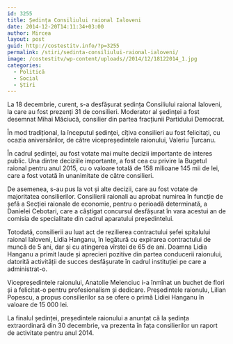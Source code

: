 ```yaml
---
id: 3255
title: Ședința Consiliului raional Ialoveni
date: 2014-12-20T14:11:34+03:00
author: Mircea
layout: post
guid: http://costestitv.info/?p=3255
permalink: /stiri/sedinta-consiliului-raional-ialoveni/
image: /costestitv/wp-content/uploads//2014/12/18122014_1.jpg
categories:
  - Politică
  - Social
  - Știri
---
```

La 18 decembrie, curent, s-a desfășurat ședința Consiliului raional Ialoveni, la care au fost prezenți 31 de consilieri. Moderator al ședinței a fost desemnat Mihai Măciucă, consilier din partea fracțiunii Partidului Democrat.<!--more-->

În mod tradițional, la începutul ședinței, cîțiva consilieri au fost felicitați, cu ocazia aniversărilor, de către vicepreședintele raionului, Valeriu Țurcanu.

În cadrul ședinței, au fost votate mai multe decizii importante de interes public. Una dintre deciziile importante, a fost cea cu privire la Bugetul raional pentru anul 2015, cu o valoare totală de 158 milioane 145 mii de lei, care a fost votată în unanimitate de către consilieri.

De asemenea, s-au pus la vot și alte decizii, care au fost votate de majoritatea consilierilor. Consilierii raionali au aprobat numirea în funcție de șefă a Secției raionale de economie, pentru o perioadă determinată, a Danielei Cebotari, care a câștigat concursul desfășurat în vara acestui an de comisia de specialitate din cadrul aparatului președintelui.

Totodată, consilierii au luat act de rezilierea contractului șefei spitalului raional Ialoveni, Lidia Hanganu, în legătură cu expirarea contractului de muncă de 5 ani, dar și cu atingerea vîrstei de 65 de ani. Doamna Lidia Hanganu a primit laude și aprecieri pozitive din partea conducerii raionului, datorită activității de succes desfășurate în cadrul instituției pe care a administrat-o.

Vicepreședintele raionului, Anatolie Melenciuc i-a înmînat un buchet de flori și a felicitat-o pentru profesionalism și dedicare. Președintele raionulu, Lilian Popescu, a propus consilierilor sa se ofere o primă Lidiei Hanganu în valoare de 15 000 lei.

La finalul ședinței, președintele raionului a anunțat că la ședința extraordinară din 30 decembrie, va prezenta în fața consilierilor un raport de activitate pentru anul 2014.